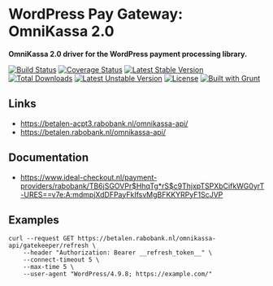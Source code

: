 # WordPress Pay Gateway: OmniKassa 2.0

**OmniKassa 2.0 driver for the WordPress payment processing library.**

[![Build Status](https://travis-ci.org/wp-pay-gateways/omnikassa-2.svg?branch=develop)](https://travis-ci.org/wp-pay-gateways/omnikassa-2)
[![Coverage Status](https://coveralls.io/repos/wp-pay-gateways/omnikassa-2/badge.svg?branch=master&service=github)](https://coveralls.io/github/wp-pay-gateways/omnikassa-2?branch=master)
[![Latest Stable Version](https://poser.pugx.org/wp-pay-gateways/omnikassa-2/v/stable.svg)](https://packagist.org/packages/wp-pay-gateways/omnikassa-2)
[![Total Downloads](https://poser.pugx.org/wp-pay-gateways/omnikassa-2/downloads.svg)](https://packagist.org/packages/wp-pay-gateways/omnikassa-2)
[![Latest Unstable Version](https://poser.pugx.org/wp-pay-gateways/omnikassa-2/v/unstable.svg)](https://packagist.org/packages/wp-pay-gateways/omnikassa-2)
[![License](https://poser.pugx.org/wp-pay-gateways/omnikassa-2/license.svg)](https://packagist.org/packages/wp-pay-gateways/omnikassa-2)
[![Built with Grunt](https://cdn.gruntjs.com/builtwith.svg)](http://gruntjs.com/)

## Links

*	https://betalen-acpt3.rabobank.nl/omnikassa-api/
*	https://betalen.rabobank.nl/omnikassa-api/

## Documentation

*	https://www.ideal-checkout.nl/payment-providers/rabobank/TB6jSGOVPr$HhqTg*rS$c9ThjxpTSPXbCifkWG0yrT-URES==v7e:A:mdmpjXdDFPayFkIfsvMgBFKKYRPyF1ScJVP

## Examples

```
curl --request GET https://betalen.rabobank.nl/omnikassa-api/gatekeeper/refresh \
    --header "Authorization: Bearer __refresh_token__" \
    --connect-timeout 5 \
    --max-time 5 \
    --user-agent "WordPress/4.9.8; https://example.com/"
```
